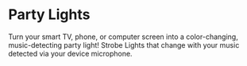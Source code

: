
# Party Lights
Turn your smart TV, phone, or computer screen into a color-changing, music-detecting party light! Strobe Lights that change with your music detected via your device microphone.